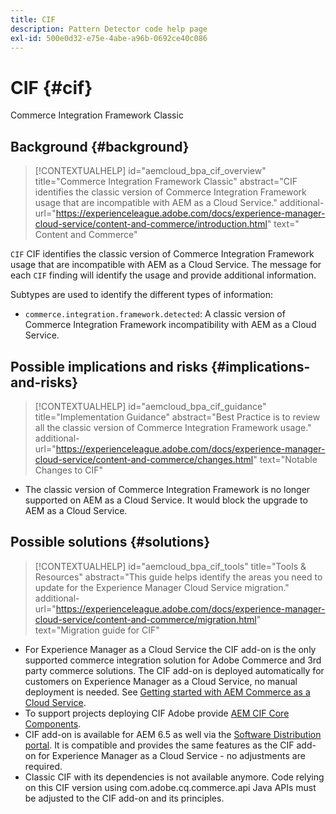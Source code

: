 ```yaml
---
title: CIF
description: Pattern Detector code help page
exl-id: 500e0d32-e75e-4abe-a96b-0692ce40c086
---
```

# CIF {#cif}

Commerce Integration Framework Classic

## Background {#background}

>[!CONTEXTUALHELP]
>id="aemcloud_bpa_cif_overview"
>title="Commerce Integration Framework Classic"
>abstract="CIF identifies the classic version of Commerce Integration Framework usage that are incompatible with AEM as a Cloud Service."
>additional-url="https://experienceleague.adobe.com/docs/experience-manager-cloud-service/content-and-commerce/introduction.html" text=" Content and Commerce"

`CIF` CIF identifies the classic version of Commerce Integration Framework usage that are incompatible with AEM as a Cloud Service. The message for each `CIF` finding will identify the usage and provide additional information.

Subtypes are used to identify the different types of information:

* `commerce.integration.framework.detected`: A classic version of Commerce Integration Framework incompatibility with AEM as a Cloud Service.


## Possible implications and risks {#implications-and-risks}

>[!CONTEXTUALHELP]
>id="aemcloud_bpa_cif_guidance"
>title="Implementation Guidance"
>abstract="Best Practice is to review all the classic version of Commerce Integration Framework usage."
>additional-url="https://experienceleague.adobe.com/docs/experience-manager-cloud-service/content-and-commerce/changes.html" text="Notable Changes to CIF"

* The classic version of Commerce Integration Framework is no longer supported on AEM as a Cloud Service. It would block the upgrade to AEM as a Cloud Service.

## Possible solutions {#solutions}

>[!CONTEXTUALHELP]
>id="aemcloud_bpa_cif_tools"
>title="Tools & Resources"
>abstract="This guide helps identify the areas you need to update for the Experience Manager Cloud Service migration."
>additional-url="https://experienceleague.adobe.com/docs/experience-manager-cloud-service/content-and-commerce/migration.html" text="Migration guide for CIF"

* For Experience Manager as a Cloud Service the CIF add-on is the only supported commerce integration solution for Adobe Commerce and 3rd party commerce solutions. The CIF add-on is deployed automatically for customers on Experience Manager as a Cloud Service, no manual deployment is needed. See [Getting started with AEM Commerce as a Cloud Service](https://experienceleague.adobe.com/docs/experience-manager-cloud-service/content-and-commerce/storefront/getting-started.html).
* To support projects deploying CIF Adobe provide [AEM CIF Core Components](https://github.com/adobe/aem-core-cif-components).
* CIF add-on is available for AEM 6.5 as well via the [Software Distribution portal](https://experience.adobe.com/#/downloads/content/software-distribution/en/aem.html). It is compatible and provides the same features as the CIF add-on for Experience Manager as a Cloud Service - no adjustments are required.
* Classic CIF with its dependencies is not available anymore. Code relying on this CIF version using com.adobe.cq.commerce.api Java APIs must be adjusted to the CIF add-on and its principles.
